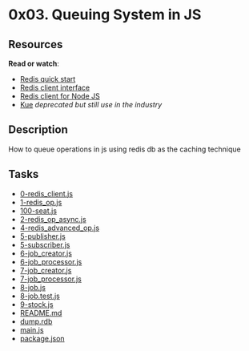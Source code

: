 0x03. Queuing System in JS
==========================

Resources
---------

**Read or watch**:

-   [Redis quick start](https://alx-intranet.hbtn.io/rltoken/8xeApIhnxgFZkgn54BiIeA "Redis quick start")
-   [Redis client interface](https://alx-intranet.hbtn.io/rltoken/1rq3ral-3C5O1t67dbGcWg "Redis client interface")
-   [Redis client for Node JS](https://alx-intranet.hbtn.io/rltoken/mRftfl67BrNvl-RM5JQfUA "Redis client for Node JS")
-   [Kue](https://alx-intranet.hbtn.io/rltoken/yTC3Ci2IV2US24xJsBfMgQ "Kue") *deprecated but still use in the industry*

## Description
How to queue operations in js using redis db as the caching technique
## Tasks
* [0-redis_client.js](0-redis_client.js)
* [1-redis_op.js](1-redis_op.js)
* [100-seat.js](100-seat.js)
* [2-redis_op_async.js](2-redis_op_async.js)
* [4-redis_advanced_op.js](4-redis_advanced_op.js)
* [5-publisher.js](5-publisher.js)
* [5-subscriber.js](5-subscriber.js)
* [6-job_creator.js](6-job_creator.js)
* [6-job_processor.js](6-job_processor.js)
* [7-job_creator.js](7-job_creator.js)
* [7-job_processor.js](7-job_processor.js)
* [8-job.js](8-job.js)
* [8-job.test.js](8-job.test.js)
* [9-stock.js](9-stock.js)
* [README.md](README.md)
* [dump.rdb](dump.rdb)
* [main.js](main.js)
* [package.json](package.json)

